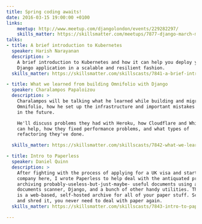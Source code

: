 ```yaml
---
title: Spring coding awaits!
date: 2016-03-15 19:00:00 +0100
links:
    meetup: http://www.meetup.com/djangolondon/events/229282297/
    skills_matter: https://skillsmatter.com/meetups/7877-django-march-meetup
talks:
- title: A brief introduction to Kubernetes
  speaker: Harish Narayanan
  description: >
    A brief introduction to Kubernetes and how it can help you deploy your
    Django application in a scalable and resilient fashion.
  skills_matter: https://skillsmatter.com/skillscasts/7841-a-brief-introduction-to-kubernetes

- title: What we learned from building Omnifolio with Django
  speaker: Charalampos Papaloizou
  description: >
    Charalampos will be talking what he learned while building and migrating
    Omnifolio, how he set up the infrastructure and important mistakes to avoid
    in the future.

    He'll discuss problems they had with Heroku, how Cloudflare and Whitenoise
    can help, how they fixed performance problems, and what types of
    refactoring they've done.

  skills_matter: https://skillsmatter.com/skillscasts/7842-what-we-learned-from-building-omnifolio-with-django

- title: Intro to Paperless
  speaker: Daniel Quinn
  description: >
    After fighting with the process of applying for a UK visa and starting a
    company here, I wrote Paperless to help deal with the antiquated process of
    archiving probably-useless-but-just-maybe- useful documents using a simple
    documents scanner, Django, and a bunch of other handy utilities. The result
    is a web-based, self-hosted archive for all of your paper stuff. Scan it
    and shred it, you never need to deal with paper again.
  skills_matter: https://skillsmatter.com/skillscasts/7843-intro-to-paperless

---
```

